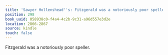 ```yaml
---
title: 'Sawyer Hollenshead''s: Fitzgerald was a notoriously poor speller.'
position: 298
book_uuid: 058938c0-f4a4-4c2b-9c31-a96d557e3d2e
location: 2866-2867
source: kindle
touch: false
---
```


Fitzgerald was a notoriously poor speller.